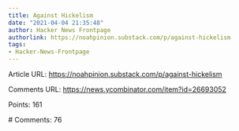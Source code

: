 ```yaml
---
title: Against Hickelism
date: "2021-04-04 21:35:48"
author: Hacker News Frontpage
authorlink: https://noahpinion.substack.com/p/against-hickelism
tags:
- Hacker-News-Frontpage
---
```


<p>Article URL: <a href="https://noahpinion.substack.com/p/against-hickelism">https://noahpinion.substack.com/p/against-hickelism</a></p>
<p>Comments URL: <a href="https://news.ycombinator.com/item?id=26693052">https://news.ycombinator.com/item?id=26693052</a></p>
<p>Points: 161</p>
<p># Comments: 76</p>
